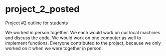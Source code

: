 # project_2_posted
Project #2 outline for students

We worked in person together. We each would work on our local machines and discuss the code. We
would work on one computer as well to implement functions. Everyone contributed to the project, because
we only worked on it when we were together in person.
